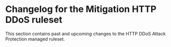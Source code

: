 # Changelog for the Mitigation HTTP DDoS ruleset

This section contains past and upcoming changes to the HTTP DDoS Attack Protection managed ruleset.
